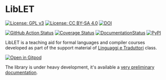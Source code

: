 # LibLET

[![License: GPL v3](https://img.shields.io/badge/License-GPL%20v3-blue.svg)](http://www.gnu.org/licenses/gpl-3.0)
[![License: CC BY-SA 4.0](https://img.shields.io/badge/License-CC%20BY--SA%204.0-blue.svg)](http://creativecommons.org/licenses/by-sa/4.0/)
[![DOI](https://zenodo.org/badge/DOI/10.5281/zenodo.2619588.svg)](https://doi.org/10.5281/zenodo.2619588)

[![GitHub Action Status](https://github.com/let-unimi/liblet/actions/workflows/test-release-publish.yml/badge.svg)](https://github.com/let-unimi/liblet/actions/workflows/test-release-publish.yml) [![Coverage Status](https://coveralls.io/repos/github/let-unimi/liblet/badge.svg?branch=master)](https://coveralls.io/github/let-unimi/liblet?branch=master)
[![DocumentationStatus](https://readthedocs.org/projects/liblet/badge/?version=latest)](https://liblet.readthedocs.io/en/latest/?badge=latest)
[![PyPI](https://img.shields.io/pypi/v/liblet.svg?color=brightgreen&logo=python&logoColor=white)](https://pypi.org/project/liblet/)

LibLET is a teaching aid for formal languages and compiler courses developed as part of the support material of [Linguaggi e Traduttori](https://let.di.unimi.it) class.

[![Open in Gitpod](https://gitpod.io/button/open-in-gitpod.svg)](https://gitpod.io/#https://github.com/let-unimi/liblet)

The library is under heavy development, it's available a [very preliminary documentation](https://liblet.rtfd.io).
